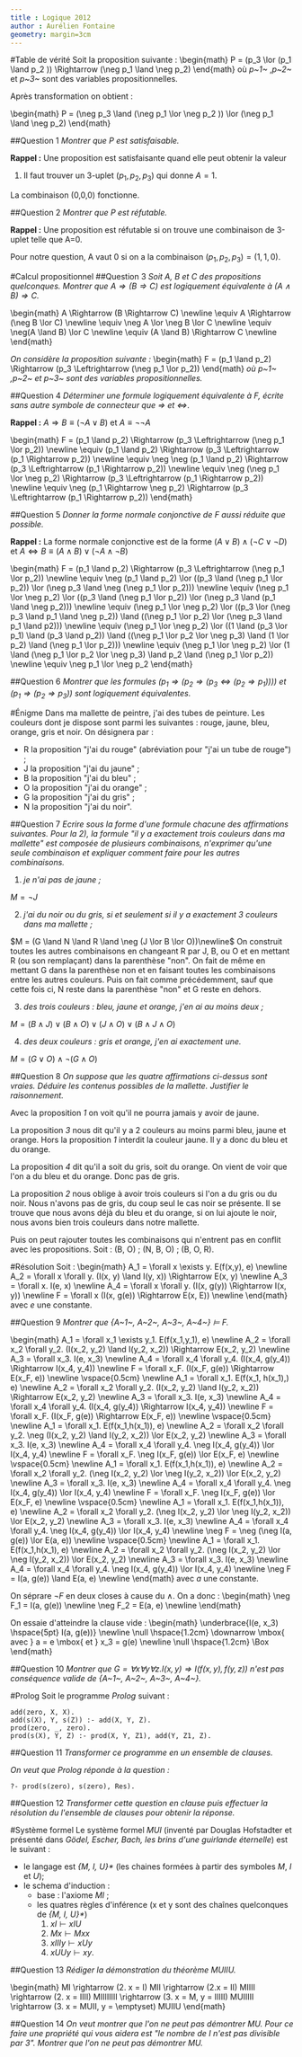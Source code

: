 ```yaml
---
title : Logique 2012
author : Aurélien Fontaine
geometry: margin=3cm
---
```

#Table de vérité
Soit la proposition suivante :
\begin{math}
P = (p_3 \lor (p_1 \land p_2 )) \Rightarrow (\neg p_1 \land \neg p_2)
\end{math}
où *p~1~* ,*p~2~* et *p~3~* sont des variables propositionnelles.

Après transformation on obtient :

\begin{math}
P = (\neg p_3 \land (\neg p_1 \lor \neg p_2 )) \lor (\neg p_1 \land \neg p_2)
\end{math}

##Question 1
*Montrer que P est satisfaisable.*

**Rappel :** Une proposition est satisfaisante quand elle peut obtenir la valeur
1. Il faut trouver un 3-uplet $(p_1,p_2,p_3)$ qui donne $A=1$.

La combinaison (0,0,0) fonctionne.

##Question 2
*Montrer que P est réfutable.*

**Rappel :** Une proposition est réfutable si on trouve une combinaison de
3-uplet telle que A=0.

Pour notre question, A vaut 0 si on a la combinaison $(p_1,p_2,p_3)=(1,1,0)$.

#Calcul propositionnel
##Question 3
*Soit A, B et C des propositions quelconques. Montrer que $A \Rightarrow
(B \Rightarrow C)$ est logiquement équivalente à $(A \land B) \Rightarrow C$.*

\begin{math}
A \Rightarrow (B \Rightarrow C) \newline
\equiv A \Rightarrow (\neg B \lor C) \newline
\equiv \neg A \lor \neg B \lor C \newline
\equiv \neg(A \land B) \lor C \newline
\equiv (A \land B) \Rightarrow C \newline
\end{math}

*On considère la proposition suivante :*
\begin{math}
F = (p_1 \land p_2) \Rightarrow (p_3 \Leftrightarrow (\neg p_1 \lor p_2))
\end{math}
*où p~1~ ,p~2~ et p~3~ sont des variables propositionnelles.*

##Question 4
*Déterminer une formule logiquement équivalente à *F*, écrite sans autre symbole
de connecteur que $\Rightarrow$ et $\Leftrightarrow$.*

**Rappel :** $A \Rightarrow B \equiv (\neg A \lor B)$ et $A \equiv \neg \neg A$

\begin{math}
F = (p_1 \land p_2) \Rightarrow (p_3 \Leftrightarrow (\neg p_1 \lor p_2))
\newline
\equiv (p_1 \land p_2) \Rightarrow (p_3 \Leftrightarrow (p_1 \Rightarrow p_2))
\newline
\equiv \neg \neg (p_1 \land p_2) \Rightarrow (p_3 \Leftrightarrow
(p_1 \Rightarrow p_2))
\newline
\equiv \neg (\neg p_1 \lor \neg p_2) \Rightarrow (p_3 \Leftrightarrow
(p_1 \Rightarrow p_2))
\newline
\equiv \neg (p_1 \Rightarrow \neg p_2) \Rightarrow (p_3 \Leftrightarrow
(p_1 \Rightarrow p_2))
\end{math}

##Question 5
*Donner la forme normale conjonctive de F aussi réduite que possible.*

**Rappel :** La forme normale conjonctive est de la forme $(A \lor B) \land
(\neg C \lor \neg D)$ et $A \Leftrightarrow B \equiv (A \land B) \lor (\neg A
\land \neg B)$

\begin{math}
F = (p_1 \land p_2) \Rightarrow (p_3 \Leftrightarrow (\neg p_1 \lor p_2))
\newline
\equiv \neg (p_1 \land p_2) \lor ((p_3 \land (\neg p_1 \lor p_2))
\lor (\neg p_3 \land \neg (\neg p_1 \lor p_2)))
\newline
\equiv (\neg p_1 \lor \neg p_2) \lor ((p_3 \land (\neg p_1 \lor p_2))
\lor (\neg p_3 \land (p_1 \land \neg p_2)))
\newline
\equiv (\neg p_1 \lor \neg p_2) \lor ((p_3 \lor (\neg p_3 \land p_1 \land \neg
p_2)) \land ((\neg p_1 \lor p_2) \lor (\neg p_3 \land p_1 \land p2)))
\newline
\equiv (\neg p_1 \lor \neg p_2) \lor ((1 \land (p_3 \lor p_1) \land (p_3 \land
p_2)) \land ((\neg p_1 \lor p_2 \lor \neg p_3) \land (1 \lor p_2) \land (\neg
p_1 \lor p_2)))
\newline
\equiv (\neg p_1 \lor \neg p_2) \lor (1 \land (\neg p_1 \lor p_2 \lor \neg p_3)
\land p_2 \land (\neg p_1 \lor p_2))
\newline
\equiv \neg p_1 \lor \neg p_2
\end{math}

##Question 6
*Montrer que les formules $(p_1 \Rightarrow (p_2 \Rightarrow (p_3 \Leftrightarrow
(p_2 \Rightarrow p_1))))$ et $(p_1 \Rightarrow (p_2 \Rightarrow p_3))$ sont
logiquement équivalentes.*

#Énigme
Dans ma mallette de peintre, j'ai des tubes de peinture. Les couleurs dont je
dispose sont parmi les suivantes : rouge, jaune, bleu, orange, gris et noir. On
désignera par :

- R la proposition "j'ai du rouge" (abréviation pour "j'ai un tube de rouge") ;
- J la proposition "j'ai du jaune" ;
- B la proposition "j'ai du bleu" ;
- O la proposition "j'ai du orange" ;
- G la proposition "j'ai du gris" ;
- N la proposition "j'ai du noir".

##Question 7
*Ecrire sous la forme d'une formule chacune des affirmations suivantes. Pour la
2), la formule "il y a exactement trois couleurs dans ma mallette" est composée
de plusieurs combinaisons, n'exprimer qu'une seule combinaison et expliquer
comment faire pour les autres combinaisons.*

1. *je n'ai pas de jaune ;*

$M = \neg J$

2. *j'ai du noir ou du gris, si et seulement si il y a exactement 3 couleurs
dans ma mallette ;*

$M = (G \land N \land R \land \neg (J \lor B \lor O))\newline$
On construit toutes les autres combinaisons en changeant R par J, B, ou O et en
mettant R (ou son remplaçant) dans la parenthèse "non".
On fait de même en mettant G dans la parenthèse non et en faisant toutes
les combinaisons entre les autres couleurs. Puis on fait comme précédemment,
sauf que cette fois ci, N reste dans la parenthèse "non" et G reste en dehors.

3. *des trois couleurs : bleu, jaune et orange, j'en ai au moins deux ;*

$M = (B \land J) \lor (B \land O) \lor (J \land O) \lor (B \land J \land O)$

4. *des deux couleurs : gris et orange, j'en ai exactement une.*

$M = (G \lor O) \land \neg (G \land O)$

##Question 8
*On suppose que les quatre affirmations ci-dessus sont vraies. Déduire les
contenus possibles de la mallette. Justifier le raisonnement.*

Avec la proposition *1* on voit qu'il ne pourra jamais y avoir de jaune.

La proposition *3* nous dit qu'il y a 2 couleurs au moins parmi bleu, jaune et
orange. Hors la proposition *1* interdit la couleur jaune. Il y a donc du bleu
et du orange.

La proposition *4* dit qu'il a soit du gris, soit du orange. On vient de voir
que l'on a du bleu et du orange. Donc pas de gris.

La proposition *2* nous oblige à avoir trois couleurs si l'on a du gris ou du
noir. Nous n'avons pas de gris, du coup seul le cas noir se présente. Il se
trouve que nous avons déjà du bleu et du orange, si on lui ajoute le noir,
nous avons bien trois couleurs dans notre mallette.

Puis on peut rajouter toutes les combinaisons qui n'entrent pas en conflit avec
les propositions. Soit :
(B, O) ; (N, B, O) ; (B, O, R).

#Résolution
Soit :
\begin{math}
A_1 = \forall x \exists y. E(f(x,y), e) \newline
A_2 = \forall x \forall y. (I(x, y) \land I(y, x)) \Rightarrow E(x, y) \newline
A_3 = \forall x. I(e, x) \newline
A_4 = \forall x \forall y. (I(x, g(y)) \Rightarrow I(x, y)) \newline
F = \forall x (I(x, g(e)) \Rightarrow E(x, E)) \newline
\end{math}
avec *e* une constante.

##Question 9
*Montrer que {A~1~, A~2~, A~3~, A~4~} $\models$ F.*

\begin{math}
A_1 = \forall x_1 \exists y_1. E(f(x_1,y_1), e) \newline
A_2 = \forall x_2 \forall y_2. (I(x_2, y_2) \land I(y_2, x_2)) \Rightarrow
E(x_2, y_2) \newline
A_3 = \forall x_3. I(e, x_3) \newline
A_4 = \forall x_4 \forall y_4. (I(x_4, g(y_4)) \Rightarrow I(x_4, y_4)) \newline
F = \forall x_F. (I(x_F, g(e)) \Rightarrow E(x_F, e)) \newline
\vspace{0.5cm} \newline
A_1 = \forall x_1. E(f(x_1, h(x_1),) e) \newline
A_2 = \forall x_2 \forall y_2. (I(x_2, y_2) \land I(y_2, x_2)) \Rightarrow
E(x_2, y_2) \newline
A_3 = \forall x_3. I(e, x_3) \newline
A_4 = \forall x_4 \forall y_4. (I(x_4, g(y_4)) \Rightarrow I(x_4, y_4)) \newline
F = \forall x_F. (I(x_F, g(e)) \Rightarrow E(x_F, e)) \newline
\vspace{0.5cm} \newline
A_1 = \forall x_1. E(f(x_1,h(x_1)), e) \newline
A_2 = \forall x_2 \forall y_2. \neg (I(x_2, y_2) \land I(y_2, x_2)) \lor
E(x_2, y_2) \newline
A_3 = \forall x_3. I(e, x_3) \newline
A_4 = \forall x_4 \forall y_4. \neg I(x_4, g(y_4)) \lor I(x_4, y_4) \newline
F = \forall x_F. \neg I(x_F, g(e)) \lor E(x_F, e) \newline
\vspace{0.5cm} \newline
A_1 = \forall x_1. E(f(x_1,h(x_1)), e) \newline
A_2 = \forall x_2 \forall y_2. (\neg I(x_2, y_2) \lor \neg I(y_2, x_2)) \lor
E(x_2, y_2) \newline
A_3 = \forall x_3. I(e, x_3) \newline
A_4 = \forall x_4 \forall y_4. \neg I(x_4, g(y_4)) \lor I(x_4, y_4) \newline
F = \forall x_F. \neg I(x_F, g(e)) \lor E(x_F, e) \newline
\vspace{0.5cm} \newline
A_1 = \forall x_1. E(f(x_1,h(x_1)), e) \newline
A_2 = \forall x_2 \forall y_2. (\neg I(x_2, y_2) \lor \neg I(y_2, x_2)) \lor
E(x_2, y_2) \newline
A_3 = \forall x_3. I(e, x_3) \newline
A_4 = \forall x_4 \forall y_4. \neg I(x_4, g(y_4)) \lor I(x_4, y_4) \newline
\neg F = \neg (\neg I(a, g(e)) \lor E(a, e)) \newline
\vspace{0.5cm} \newline
A_1 = \forall x_1. E(f(x_1,h(x_1), e) \newline
A_2 = \forall x_2 \forall y_2. (\neg I(x_2, y_2) \lor \neg I(y_2, x_2)) \lor
E(x_2, y_2) \newline
A_3 = \forall x_3. I(e, x_3) \newline
A_4 = \forall x_4 \forall y_4. \neg I(x_4, g(y_4)) \lor I(x_4, y_4) \newline
\neg F = I(a, g(e)) \land E(a, e) \newline
\end{math}
avec *a* une constante.

On séprare $\neg F$ en deux closes à cause du $\land$. On a donc :
\begin{math}
\neg F_1 = I(a, g(e)) \newline
\neg F_2 = E(a, e) \newline
\end{math}

On essaie d'atteindre la clause vide :
\begin{math}
\underbrace{I(e, x_3) \hspace{5pt} I(a, g(e))} \newline
\null \hspace{1.2cm} \downarrow \mbox{ avec } a = e \mbox{ et } x_3 = g(e) \newline
\null \hspace{1.2cm} \Box
\end{math}

##Question 10
*Montrer que $G = \forall x \forall y \forall z. I(x,y) \Rightarrow I(f(x, y),
f(y, z))$ n'est pas conséquence valide de {A~1~, A~2~, A~3~, A~4~}.*

#Prolog
Soit le programme *Prolog* suivant :

~~~~ {#mycode .prolog .numberLines}
add(zero, X, X).
add(s(X), Y, s(Z)) :- add(X, Y, Z).
prod(zero, _, zero).
prod(s(X), Y, Z) :- prod(X, Y, Z1), add(Y, Z1, Z).
~~~~

##Question 11
*Transformer ce programme en un ensemble de clauses.*

*On veut que Prolog réponde à la question :*

~~~~ {#mycode .prolog .numberLines}
?- prod(s(zero), s(zero), Res).
~~~~

##Question 12
*Transformer cette question en clause puis effectuer la résolution du l'ensemble
de clauses pour obtenir la réponse.*

#Système formel
Le système formel *MUI* (inventé par Douglas Hofstadter et présenté dans *Gödel,
Escher, Bach, les brins d'une guirlande éternelle*) est le suivant :

- le langage est *{M, I, U}\** (les chaines formées à partir des symboles *M*,
*I* et *U*);
- le schema d'induction :
    - base : l'axiome *MI* ;
    - les quatres règles d'inférence (x et y sont des chaînes quelconques de
*{M, I, U}\**)
        1. $xI \vdash xIU$
        2. $Mx \vdash Mxx$
        3. $xIIIy \vdash xUy$
        4. $xUUy \vdash xy$.

##Question 13
*Rédiger la démonstration du théorème MUIIU.*

\begin{math}
MI \rightarrow (2. x = I) MII \rightarrow (2.x = II) MIIII \rightarrow
(2. x = IIII) MIIIIIIII \rightarrow (3. x = M, y = IIIII) MUIIIII
\rightarrow (3. x = MUII, y = \emptyset) MUIIU
\end{math}

##Question 14
*On veut montrer que l'on ne peut pas démontrer MU. Pour ce faire une propriété
qui vous aidera est "le nombre de I n'est pas divisible par 3". Montrer que l'on
ne peut pas démontrer MU.*
